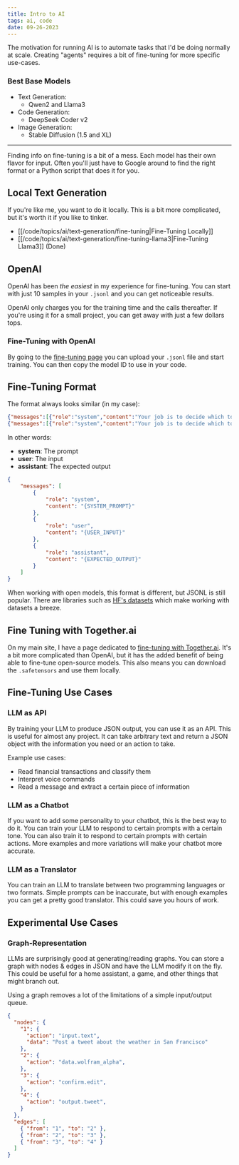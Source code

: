 ```yaml
---
title: Intro to AI
tags: ai, code
date: 09-26-2023
---
```


The motivation for running AI is to automate tasks that I'd be doing normally at scale. Creating "agents" requires a bit of fine-tuning for more specific use-cases.

### Best Base Models

- Text Generation:
  - Qwen2 and Llama3
- Code Generation:
  - DeepSeek Coder v2
- Image Generation:
  - Stable Diffusion (1.5 and XL)
---

Finding info on fine-tuning is a bit of a mess. Each model has their own flavor for input. Often you'll just have to Google around to find the right format or a Python script that does it for you.

## Local Text Generation

If you're like me, you want to do it locally. This is a bit more complicated, but it's worth it if you like to tinker.

- [[/code/topics/ai/text-generation/fine-tuning|Fine-Tuning Locally]]
- [[/code/topics/ai/text-generation/fine-tuning-llama3|Fine-Tuning Llama3]] (Done)

## OpenAI

OpenAI has been *the easiest* in my experience for fine-tuning. You can start with just 10 samples in your `.jsonl` and you can get noticeable results.

OpenAI only charges you for the training time and the calls thereafter. If you're using it for a small project, you can get away with just a few dollars tops.

### Fine-Tuning with OpenAI

By going to the [fine-tuning page](https://platform.openai.com/finetune) you can upload your `.jsonl` file and start training. You can then copy the model ID to use in your code.

## Fine-Tuning Format

The format always looks similar (in my case):

```json title="tool_picker.openai.jsonl"
{"messages":[{"role":"system","content":"Your job is to decide which tool..."},{"role":"user","content":"Ok Billy, send that video of Peter falling on his knee"},{"role":"assistant","content":"{\"tool\": \"discord_post.youtube\", \"query\": \"Peter falling on his knee\"}"}]}
{"messages":[{"role":"system","content":"Your job is to decide which tool..."},{"role":"user","content":"Hey Billy, rock paper scissors"},{"role":"assistant","content":"{\"tool\": \"no_tool\"}"}]}
```

In other words:

- **system**: The prompt
- **user**: The input
- **assistant**: The expected output

```json
{
    "messages": [
        {
            "role": "system",
            "content": "{SYSTEM_PROMPT}"
        },
        {
            "role": "user",
            "content": "{USER_INPUT}"
        },
        {
            "role": "assistant",
            "content": "{EXPECTED_OUTPUT}"
        }
    ]
}
```

When working with open models, this format is different, but JSONL is still popular. There are libraries such as [HF's datasets](https://huggingface.co/docs/datasets/main/en/loading#json) which make working with datasets a breeze.

## Fine Tuning with Together.ai

On my main site, I have a page dedicated to [fine-tuning with Together.ai](https://together.ai/fine-tuning). It's a bit more complicated than OpenAI, but it has the added benefit of being able to fine-tune open-source models. This also means you can download the `.safetensors` and use them locally.

## Fine-Tuning Use Cases

### LLM as API

By training your LLM to produce JSON output, you can use it as an API. This is useful for almost any project. It can take arbitrary text and return a JSON object with the information you need or an action to take.

Example use cases:

- Read financial transactions and classify them
- Interpret voice commands
- Read a message and extract a certain piece of information

### LLM as a Chatbot

If you want to add some personality to your chatbot, this is the best way to do it. You can train your LLM to respond to certain prompts with a certain tone. You can also train it to respond to certain prompts with certain actions. More examples and more variations will make your chatbot more accurate.

### LLM as a Translator

You can train an LLM to translate between two programming languages or two formats. Simple prompts can be inaccurate, but with enough examples you can get a pretty good translator. This could save you hours of work.

## Experimental Use Cases

### Graph-Representation

LLMs are surprisingly good at generating/reading graphs. You can store a graph with nodes & edges in JSON and have the LLM modify it on the fly. This could be useful for a home assistant, a game, and other things that might branch out.

Using a graph removes a lot of the limitations of a simple input/output queue.

```json title="graph.json"
{
  "nodes": {
    "1": {
      "action": "input.text",
      "data": "Post a tweet about the weather in San Francisco"
    },
    "2": {
      "action": "data.wolfram_alpha",
    },
    "3": {
      "action": "confirm.edit",
    },
    "4": {
      "action": "output.tweet",
    }
  },
  "edges": [
    { "from": "1", "to": "2" },
    { "from": "2", "to": "3" },
    { "from": "3", "to": "4" }
  ]
}
```